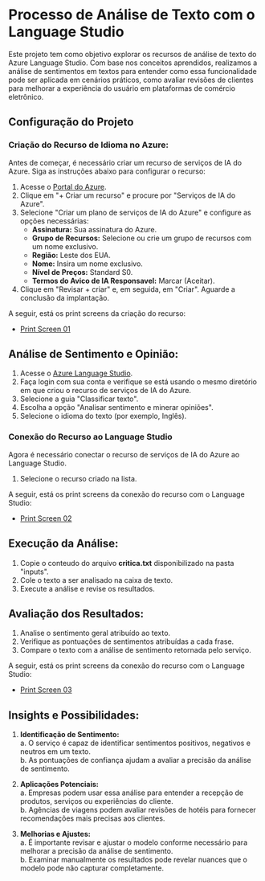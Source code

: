 # Processo de Análise de Texto com o Language Studio

Este projeto tem como objetivo explorar os recursos de análise de texto do Azure Language Studio. Com base nos conceitos aprendidos, realizamos a análise de sentimentos em textos para entender como essa funcionalidade pode ser aplicada em cenários práticos, como avaliar revisões de clientes para melhorar a experiência do usuário em plataformas de comércio eletrônico.

## Configuração do Projeto

### Criação do Recurso de Idioma no Azure:

Antes de começar, é necessário criar um recurso de serviços de IA do Azure. Siga as instruções abaixo para configurar o recurso:

1. Acesse o [Portal do Azure](https://portal.azure.com).
2. Clique em "+ Criar um recurso" e procure por "Serviços de IA do Azure".
3. Selecione "Criar um plano de serviços de IA do Azure" e configure as opções necessárias:
   - **Assinatura:** Sua assinatura do Azure.
   - **Grupo de Recursos:** Selecione ou crie um grupo de recursos com um nome exclusivo.
   - **Região:** Leste dos EUA.
   - **Nome:** Insira um nome exclusivo.
   - **Nível de Preços:** Standard S0.
   - **Termos do Avico de IA Responsavel:** Marcar (Aceitar).
4. Clique em "Revisar + criar" e, em seguida, em "Criar". Aguarde a conclusão da implantação.

A seguir, está os print screens da criação do recurso:

- [Print Screen 01](https://github.com/EduFreitasArantes/lab-ai-900_AnaliseDeSentimentos/blob/main/config/001.jpg)

## Análise de Sentimento e Opinião:

1. Acesse o [Azure Language Studio](https://language.cognitive.azure.com).
2. Faça login com sua conta e verifique se está usando o mesmo diretório em que criou o recurso de serviços de IA do Azure.
3. Selecione a guia "Classificar texto".
4. Escolha a opção "Analisar sentimento e minerar opiniões".
5. Selecione o idioma do texto (por exemplo, Inglês).

### Conexão do Recurso ao Language Studio

Agora é necessário conectar o recurso de serviços de IA do Azure ao Language Studio.

1. Selecione o recurso criado na lista.

A seguir, está os print screens da conexão do recurso com o Language Studio:

- [Print Screen 02](https://github.com/EduFreitasArantes/lab-ai-900_AnaliseDeImagens/blob/main/config/002.jpg)

## Execução da Análise:
1. Copie o conteudo do arquivo **critica.txt** disponibilizado na pasta "inputs".
1. Cole o texto a ser analisado na caixa de texto.
2. Execute a análise e revise os resultados.

## Avaliação dos Resultados:
1. Analise o sentimento geral atribuído ao texto.
2. Verifique as pontuações de sentimentos atribuídas a cada frase.
3. Compare o texto com a análise de sentimento retornada pelo serviço.
  
A seguir, está os print screens da conexão do recurso com o Language Studio:

- [Print Screen 03](https://github.com/EduFreitasArantes/lab-ai-900_AnaliseDeImagens/blob/main/outputs/001.jpg)

## Insights e Possibilidades:
1. **Identificação de Sentimento:**
    <br>a. O serviço é capaz de identificar sentimentos positivos, negativos e neutros em um texto.
    <br>b. As pontuações de confiança ajudam a avaliar a precisão da análise de sentimento.

2. **Aplicações Potenciais:**
    <br>a. Empresas podem usar essa análise para entender a recepção de produtos, serviços ou experiências do cliente.
    <br>b. Agências de viagens podem avaliar revisões de hotéis para fornecer recomendações mais precisas aos clientes.

3. **Melhorias e Ajustes:**
    <br>a. É importante revisar e ajustar o modelo conforme necessário para melhorar a precisão da análise de sentimento.
    <br>b. Examinar manualmente os resultados pode revelar nuances que o modelo pode não capturar completamente.
